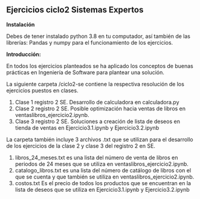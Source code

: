 
## Ejercicios ciclo2 Sistemas Expertos

**Instalación**

Debes de tener instalado python 3.8 en tu computador, así también de las librerías: Pandas y numpy para el funcionamiento de los ejercicios.


**Introducción:**


En todos los ejercicios planteados se ha aplicado los conceptos de buenas prácticas en Ingeniería de Software para plantear una solución.

La siguiente carpeta /ciclo2-se contiene la respectiva resolución de los ejercicios puestos en clases.
  1. Clase 1 registro 2 SE. Desarrollo de calculadora en calculadora.py
  2. Clase 2 registro 2 SE. Posible optimización hacia ventas de libros en ventaslibros_ejercicio2.ipynb.
  3. Clase 3 registro 2 SE. Soluciones a creación de lista de deseos en tienda de ventas en Ejercicio3.1.ipynb y Ejercicio3.2.ipynb
  
La carpeta también incluye 3 archivos .txt que se utilizan para el desarrollo de los ejercicios de la clase 2 y clase 3 del registro 2 en SE.
  1. libros_24_meses.txt es una lista del número de venta de libros en periodos de 24 meses que se utiliza en ventaslibros_ejercicio2.ipynb.
  2. catalogo_libros.txt es una lista del número de catálogo de libros con el que se cuenta y que también se utiliza en ventaslibros_ejercicio2.ipynb.
  3. costos.txt Es el precio de todos los productos que se encuentran en la lista de deseos que se utiliza en Ejercicio3.1.ipynb y Ejercicio3.2.ipynb
